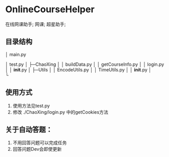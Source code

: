 # OnlineCourseHelper
在线网课助手; 网课; 超星助手;

## 目录结构

│  main.py

│  test.py
│
├─ChaoXing
│  │  buildData.py
│  │  getCourseInfo.py
│  │  login.py
│  │  __init__.py
│
├─Utils
│  │  EncodeUtils.py
│  │  TimeUtils.py
│  │  __init__.py
│  
└
## 使用方式
1. 使用方法见test.py
2. 修改 ./ChaoXing/login.py 中的getCookies方法

## 关于自动答题：
1. 不用回答问题可以完成任务
2. 回答问题Dev会即使更新

